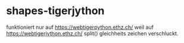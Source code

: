 # shapes-tigerjython
funktioniert nur auf https://webtigerpython.ethz.ch/ weil auf https://webtigerjython.ethz.ch/ split() gleichheits zeichen verschluckt.
